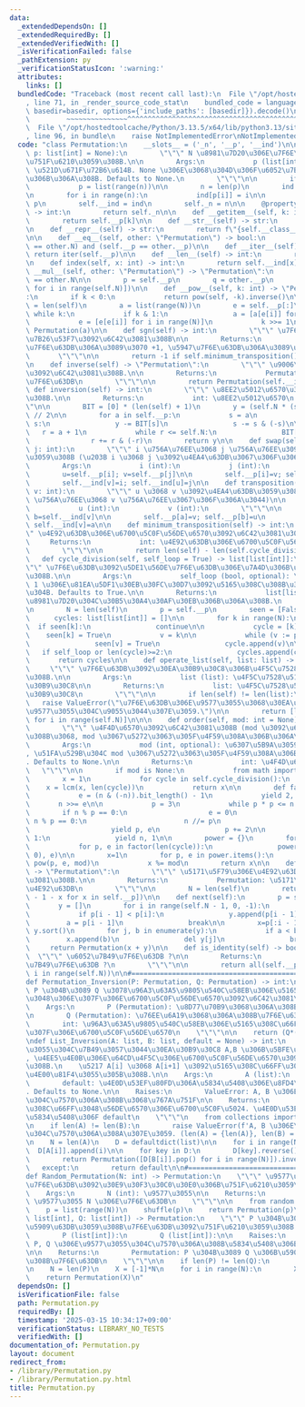 ```yaml
---
data:
  _extendedDependsOn: []
  _extendedRequiredBy: []
  _extendedVerifiedWith: []
  _isVerificationFailed: false
  _pathExtension: py
  _verificationStatusIcon: ':warning:'
  attributes:
    links: []
  bundledCode: "Traceback (most recent call last):\n  File \"/opt/hostedtoolcache/Python/3.13.5/x64/lib/python3.13/site-packages/onlinejudge_verify/documentation/build.py\"\
    , line 71, in _render_source_code_stat\n    bundled_code = language.bundle(stat.path,\
    \ basedir=basedir, options={'include_paths': [basedir]}).decode()\n          \
    \         ~~~~~~~~~~~~~~~^^^^^^^^^^^^^^^^^^^^^^^^^^^^^^^^^^^^^^^^^^^^^^^^^^^^^^^^^^^^^^^^^^\n\
    \  File \"/opt/hostedtoolcache/Python/3.13.5/x64/lib/python3.13/site-packages/onlinejudge_verify/languages/python.py\"\
    , line 96, in bundle\n    raise NotImplementedError\nNotImplementedError\n"
  code: "class Permutation:\n    __slots__ = ('_n', '__p', '__ind')\n\n    def __init__(self,\
    \ p: list[int] = None):\n        \"\"\" N \u8981\u7D20\u306E\u7F6E\u63DB\u3092\
    \u751F\u6210\u3059\u308B.\n\n        Args:\n            p (list[int], optional):\
    \ \u521D\u671F\u72B6\u614B. None \u306E\u3068\u304D\u306F\u6052\u7B49\u7F6E\u63DB\
    \u306B\u306A\u308B. Defaults to None.\n        \"\"\"\n\n        if p is None:\n\
    \            p = list(range(n))\n\n        n = len(p)\n        ind = [0] * n\n\
    \n        for i in range(n):\n            ind[p[i]] = i\n\n        self.__p =\
    \ p\n        self.__ind = ind\n        self._n = n\n\n    @property\n    def N(self)\
    \ -> int:\n        return self._n\n\n    def __getitem__(self, k: int) -> int:\n\
    \        return self.__p[k]\n\n    def __str__(self) -> str:\n        return str(self.__p)\n\
    \n    def __repr__(self) -> str:\n        return f\"{self.__class__.__name__}({self.p})\"\
    \n\n    def __eq__(self, other: \"Permutation\") -> bool:\n        return (self.N\
    \ == other.N) and (self.__p == other.__p)\n\n    def __iter__(self):\n       \
    \ return iter(self.__p)\n\n    def __len__(self) -> int:\n        return self.N\n\
    \n    def index(self, x: int) -> int:\n        return self.__ind[x]\n\n    def\
    \ __mul__(self, other: \"Permutation\") -> \"Permutation\":\n        assert self.N\
    \ == other.N\n\n        p = self.__p\n        q = other.__p\n        return Permutation([p[q[i]]\
    \ for i in range(self.N)])\n\n    def __pow__(self, k: int) -> \"Permutation\"\
    :\n        if k < 0:\n            return pow(self, -k).inverse()\n\n        N\
    \ = len(self)\n        a = list(range(N))\n        e = self.__p[:]\n\n       \
    \ while k:\n            if k & 1:\n                a = [a[e[i]] for i in range(N)]\n\
    \            e = [e[e[i]] for i in range(N)]\n            k >>= 1\n\n        return\
    \ Permutation(a)\n\n    def sgn(self) -> int:\n        \"\"\" \u7F6E\u63DB\u306E\
    \u7B26\u53F7\u3092\u6C42\u3081\u308B\n\n        Returns:\n            int: \u5076\
    \u7F6E\u63DB\u306A\u3089\u3070 +1, \u5947\u7F6E\u63DB\u306A\u3089\u3070 -1\n \
    \       \"\"\"\n\n        return -1 if self.minimum_transposition() % 2 else 1\n\
    \n    def inverse(self) -> \"Permutation\":\n        \"\"\" \u9006\u7F6E\u63DB\
    \u3092\u6C42\u3081\u308B.\n\n        Returns:\n            Permutation: \u9006\
    \u7F6E\u63DB\n        \"\"\"\n\n        return Permutation(self.__ind)\n\n   \
    \ def inversion(self) -> int:\n        \"\"\" \u8EE2\u5012\u6570\u3092\u6C42\u3081\
    \u308B.\n\n        Returns:\n            int: \u8EE2\u5012\u6570\n        \"\"\
    \"\n\n        BIT = [0] * (len(self) + 1)\n        y = (self.N * (self.N - 1))\
    \ // 2\n\n        for a in self.__p:\n            s = a\n            while 1 <=\
    \ s:\n                y -= BIT[s]\n                s -= s & (-s)\n\n         \
    \   r = a + 1\n            while r <= self.N:\n                BIT[r] += 1\n \
    \               r += r & (-r)\n        return y\n\n    def swap(self, i: int,\
    \ j: int):\n        \"\"\" i \u756A\u76EE\u3068 j \u756A\u76EE\u3092\u4EA4\u63DB\
    \u3059\u308B (\u203B i \u3068 j \u3092\u4EA4\u63DB\u3067\u306F\u306A\u3044)\n\n\
    \        Args:\n            i (int):\n            j (int):\n        \"\"\"\n\n\
    \        u=self.__p[i]; v=self.__p[j]\n\n        self.__p[i]=v; self.__p[j]=u\n\
    \        self.__ind[v]=i; self.__ind[u]=j\n\n    def transposition(self, u: int,\
    \ v: int):\n        \"\"\" u \u3068 v \u3092\u4EA4\u63DB\u3059\u308B (\u203B u\
    \ \u756A\u76EE\u3068 v \u756A\u76EE\u3067\u306F\u306A\u3044)\n\n        Args:\n\
    \            u (int):\n            v (int):\n        \"\"\"\n\n        a=self.__ind[u];\
    \ b=self.__ind[v]\n\n        self.__p[a]=v; self.__p[b]=u\n        self.__ind[u]=b;\
    \ self.__ind[v]=a\n\n    def minimum_transposition(self) -> int:\n        \"\"\
    \" \u4E92\u63DB\u306E\u6700\u5C0F\u56DE\u6570\u3092\u6C42\u3081\u308B.\n\n   \
    \     Returns:\n            int: \u4E92\u63DB\u306E\u6700\u5C0F\u56DE\u6570\n\
    \        \"\"\"\n\n        return len(self) - len(self.cycle_division())\n\n \
    \   def cycle_division(self, self_loop = True) -> list[list[int]]:\n        \"\
    \"\" \u7F6E\u63DB\u3092\u5DE1\u56DE\u7F6E\u63DB\u306E\u7A4D\u306B\u5206\u89E3\u3059\
    \u308B.\n\n        Args:\n            self_loop (bool, optional): \u9577\u3055\
    \ 1 \u306E\u81EA\u5DF1\u30EB\u30FC\u30D7\u3092\u5165\u308C\u308B\u304B\u3069\u3046\
    \u304B. Defaults to True.\n\n        Returns:\n            list[list[int]]: \u5404\
    \u8981\u7D20\u304C\u30B5\u30A4\u30AF\u30EB\u306B\u306A\u308B.\n        \"\"\"\n\
    \n        N = len(self)\n        p = self.__p\n        seen = [False] * N\n  \
    \      cycles: list[list[int]] = []\n\n        for k in range(N):\n          \
    \  if seen[k]:\n                continue\n\n            cycle = [k]\n        \
    \    seen[k] = True\n            v = k\n\n            while (v := p[v]) != k:\n\
    \                seen[v] = True\n                cycle.append(v)\n\n         \
    \   if self_loop or len(cycle)>=2:\n                cycles.append(cycle)\n\n \
    \       return cycles\n\n    def operate_list(self, list: list) -> list:\n   \
    \     \"\"\" \u7F6E\u63DB\u3092\u30EA\u30B9\u30C8\u306B\u4F5C\u7528\u3055\u305B\
    \u308B.\n\n        Args:\n            list (list): \u4F5C\u7528\u5148\u306E\u30EA\
    \u30B9\u30C8\n\n        Returns:\n            list: \u4F5C\u7528\u5F8C\u306E\u30EA\
    \u30B9\u30C8\n        \"\"\"\n\n        if len(self) != len(list):\n         \
    \   raise ValueError(\"\u7F6E\u63DB\u306E\u9577\u3055\u3068\u30EA\u30B9\u30C8\u306E\
    \u9577\u3055\u304C\u9055\u3044\u307E\u3059.\")\n\n        return [list[self.__ind[i]]\
    \ for i in range(self.N)]\n\n\n    def order(self, mod: int = None) -> int:\n\
    \        \"\"\" \u4F4D\u6570\u3092\u6C42\u3081\u308B (mod \u3092\u6307\u5B9A\u3059\
    \u308B\u3068, mod \u3067\u5272\u3063\u305F\u4F59\u308A\u306B\u306A\u308B).\n\n\
    \        Args:\n            mod (int, optional): \u6307\u5B9A\u3059\u308B\u3068\
    , \u51FA\u529B\u304C mod \u3067\u5272\u3063\u305F\u4F59\u308A\u306B\u306A\u308B\
    . Defaults to None.\n\n        Returns:\n            int: \u4F4D\u6570\n     \
    \   \"\"\"\n\n        if mod is None:\n            from math import lcm\n    \
    \        x = 1\n            for cycle in self.cycle_division():\n            \
    \    x = lcm(x, len(cycle))\n            return x\n\n        def factor(n):\n\
    \            e = (n & (-n)).bit_length() - 1\n            yield 2, e\n\n     \
    \       n >>= e\n\n            p = 3\n            while p * p <= n:\n        \
    \        if n % p == 0:\n                    e = 0\n                    while\
    \ n % p == 0:\n                        n //= p\n                        e += 1\n\
    \                    yield p, e\n                p += 2\n\n            if n >\
    \ 1:\n                yield n, 1\n\n        power = {}\n        for cycle in self.cycle_division():\n\
    \            for p, e in factor(len(cycle)):\n                power[p] = max(power.get(p,\
    \ 0), e)\n\n        x=1\n        for p, e in power.items():\n            x *=\
    \ pow(p, e, mod)\n            x %= mod\n        return x\n\n    def conjugate(self)\
    \ -> \"Permutation\":\n        \"\"\" \u5171\u5F79\u306E\u4E92\u63DB\u3092\u6C42\
    \u3081\u308B.\n\n        Returns:\n            Permutation: \u5171\u5F79\u306E\
    \u4E92\u63DB\n        \"\"\"\n\n        N = len(self)\n        return Permutation([N\
    \ - 1 - x for x in self.__p])\n\n    def next(self):\n        p = self.__p\n \
    \       y = []\n        for i in range(self.N - 1, 0, -1):\n            y.append(p[i])\n\
    \            if p[i - 1] < p[i]:\n                y.append(p[i - 1])\n       \
    \         a = p[i - 1]\n                break\n\n        x=p[:i - 1]\n       \
    \ y.sort()\n        for j, b in enumerate(y):\n            if a < b:\n       \
    \         x.append(b)\n                del y[j]\n                break\n\n   \
    \     return Permutation(x + y)\n\n    def is_identity(self) -> bool:\n      \
    \  \"\"\" \u6052\u7B49\u7F6E\u63DB ?\n\n        Returns:\n            bool: \u6052\
    \u7B49\u7F6E\u63DB ?\n        \"\"\"\n\n        return all(self.__p[i] == i for\
    \ i in range(self.N))\n\n#=================================================\n\
    def Permutation_Inversion(P: Permutation, Q: Permutation) -> int:\n    \"\"\"\
    \ P \u304B\u3089 Q \u3078\u96A3\u63A5\u9805\u540C\u58EB\u306E\u5165\u308C\u66FF\
    \u3048\u306E\u307F\u306E\u6700\u5C0F\u56DE\u6570\u3092\u6C42\u3081\u308B.\n\n\
    \    Args:\n        P (Permutation): \u8D77\u70B9\u3068\u306A\u308B\u7F6E\u63DB\
    \n        Q (Permutation): \u76EE\u6A19\u3068\u306A\u308B\u7F6E\u63DB\n\n    Returns:\n\
    \        int: \u96A3\u63A5\u9805\u540C\u58EB\u306E\u5165\u308C\u66FF\u3048\u306E\
    \u307F\u306E\u6700\u5C0F\u56DE\u6570\n    \"\"\"\n\n    return (Q*(P.inverse())).inversion()\n\
    \ndef List_Inversion(A: list, B: list, default = None) -> int:\n    \"\"\" \u9577\
    \u3055\u304C\u7B49\u3057\u3044\u30EA\u30B9\u30C8 A,B \u306B\u5BFE\u3057\u3066\
    , \u4EE5\u4E0B\u306E\u64CD\u4F5C\u306E\u6700\u5C0F\u56DE\u6570\u3092\u6C42\u3081\
    \u308B.\n    \u5217 A[i] \u3068 A[i+1] \u3092\u5165\u308C\u66FF\u3048, B \u3068\
    \u4E00\u81F4\u3055\u305B\u308B.\n\n    Args:\n        A (list):\n        B (list):\n\
    \        default: \u4E0D\u53EF\u80FD\u306A\u5834\u5408\u306E\u8FD4\u308A\u5024\
    . Defaults to None.\n\n    Raises:\n        ValueError: A, B \u306E\u9577\u3055\
    \u304C\u7570\u306A\u308B\u3068\u767A\u751F\n\n    Returns:\n        int: \u5165\
    \u308C\u66FF\u3048\u56DE\u6570\u306E\u6700\u5C0F\u5024. \u4E0D\u53EF\u80FD\u306A\
    \u5834\u5408\u306F default\n    \"\"\"\n    from collections import defaultdict\n\
    \n    if len(A) != len(B):\n        raise ValueError(f'A, B \u306E\u9577\u3055\
    \u304C\u7570\u306A\u308A\u307E\u3059. (len(A) = {len(A)}, len(B) = {len(B)})')\n\
    \n    N = len(A)\n    D = defaultdict(list)\n\n    for i in range(N):\n      \
    \  D[A[i]].append(i)\n\n    for key in D:\n        D[key].reverse()\n\n    try:\n\
    \        return Permutation([D[B[i]].pop() for i in range(N)]).inversion()\n \
    \   except:\n        return default\n\n#=================================================\n\
    def Random_Permutation(N: int) -> Permutation:\n    \"\"\" \u9577\u3055 N \u306E\
    \u7F6E\u63DB\u3092\u30E9\u30F3\u30C0\u30E0\u306B\u751F\u6210\u3059\u308B.\n\n\
    \    Args:\n        N (int): \u9577\u3055\n\n    Returns:\n        Permutation:\
    \ \u9577\u3055 N \u306E\u7F6E\u63DB\n    \"\"\"\n\n    from random import shuffle\n\
    \    p = list(range(N))\n    shuffle(p)\n    return Permutation(p)\n\ndef Generate_Permutation(P:\
    \ list[int], Q: list[int]) -> Permutation:\n    \"\"\" P \u304B\u3089 Q \u306B\
    \u5909\u63DB\u3059\u308B\u7F6E\u63DB\u3092\u751F\u6210\u3059\u308B.\n\n    Args:\n\
    \        P (list[int]):\n        Q (list[int]):\n\n    Raises:\n        ValueError:\
    \ P, Q \u306E\u9577\u3055\u304C\u7570\u306A\u308B\u5834\u5408\u306B\u767A\u751F\
    \n\n    Returns:\n        Permutation: P \u304B\u3089 Q \u306B\u5909\u63DB\u3059\
    \u308B\u7F6E\u63DB\n    \"\"\"\n\n    if len(P) != len(Q):\n        raise ValueError\n\
    \n    N = len(P)\n    X = [-1]*N\n    for i in range(N):\n        X[P[i]] = Q[i]\n\
    \    return Permutation(X)\n"
  dependsOn: []
  isVerificationFile: false
  path: Permutation.py
  requiredBy: []
  timestamp: '2025-03-15 10:34:17+09:00'
  verificationStatus: LIBRARY_NO_TESTS
  verifiedWith: []
documentation_of: Permutation.py
layout: document
redirect_from:
- /library/Permutation.py
- /library/Permutation.py.html
title: Permutation.py
---
```

